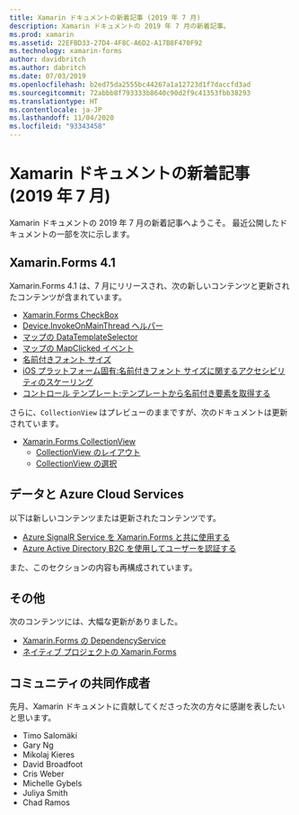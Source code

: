 ```yaml
---
title: Xamarin ドキュメントの新着記事 (2019 年 7 月)
description: Xamarin ドキュメントの 2019 年 7 月の新着記事。
ms.prod: xamarin
ms.assetid: 22EFBD33-27D4-4F8C-A6D2-A17B8F470F92
ms.technology: xamarin-forms
author: davidbritch
ms.author: dabritch
ms.date: 07/03/2019
ms.openlocfilehash: b2ed75da2555bc44267a1a12723d1f7daccfd3ad
ms.sourcegitcommit: 72abbb8f793333b8640c90d2f9c41353fbb38293
ms.translationtype: HT
ms.contentlocale: ja-JP
ms.lasthandoff: 11/04/2020
ms.locfileid: "93343458"
---
```

# <a name="xamarin-docs-whats-new-july-2019"></a>Xamarin ドキュメントの新着記事 (2019 年 7 月)

Xamarin ドキュメントの 2019 年 7 月の新着記事へようこそ。 最近公開したドキュメントの一部を次に示します。

## <a name="xamarinforms-41"></a>Xamarin.Forms 4.1

Xamarin.Forms 4.1 は、7 月にリリースされ、次の新しいコンテンツと更新されたコンテンツが含まれています。

- [Xamarin.Forms CheckBox](~/xamarin-forms/user-interface/checkbox.md)
- [Device.InvokeOnMainThread ヘルパー](~/xamarin-forms/platform/device.md#interact-with-the-ui-from-background-threads)
- [マップの DataTemplateSelector](~/xamarin-forms/user-interface/map/pins.md#choose-item-appearance-at-runtime)
- [マップの MapClicked イベント](~/xamarin-forms/user-interface/map/map.md#map-clicks)
- [名前付きフォント サイズ](~/xamarin-forms/user-interface/text/fonts.md#understand-named-font-sizes)
- [iOS プラットフォーム固有:名前付きフォント サイズに関するアクセシビリティのスケーリング](~/xamarin-forms/platform/ios/named-font-size-scaling.md)
- [コントロール テンプレート:テンプレートから名前付き要素を取得する](~/xamarin-forms/app-fundamentals/templates/control-template.md#get-a-named-element-from-a-template)

さらに、`CollectionView` はプレビューのままですが、次のドキュメントは更新されています。

- [Xamarin.Forms CollectionView](~/xamarin-forms/user-interface/collectionview/index.md)
  - [CollectionView のレイアウト](~/xamarin-forms/user-interface/collectionview/layout.md)
  - [CollectionView の選択](~/xamarin-forms/user-interface/collectionview/selection.md)

## <a name="data--azure-cloud-services"></a>データと Azure Cloud Services

以下は新しいコンテンツまたは更新されたコンテンツです。

- [Azure SignalR Service を Xamarin.Forms と共に使用する](../xamarin-forms/data-cloud/azure-services/azure-signalr.md)
- [Azure Active Directory B2C を使用してユーザーを認証する](~/xamarin-forms/data-cloud/authentication/azure-ad-b2c.md)

また、このセクションの内容も再構成されています。

## <a name="other"></a>その他

次のコンテンツには、大幅な更新がありました。

- [Xamarin.Forms の DependencyService](../xamarin-forms/app-fundamentals/dependency-service/index.md)
- [ネイティブ プロジェクトの Xamarin.Forms](../xamarin-forms/platform/native-forms.md)

## <a name="community-contributors"></a>コミュニティの共同作成者

先月、Xamarin ドキュメントに貢献してくださった次の方々に感謝を表したいと思います。

- Timo Salomäki
- Gary Ng
- Mikolaj Kieres
- David Broadfoot
- Cris Weber
- Michelle Gybels
- Juliya Smith
- Chad Ramos
